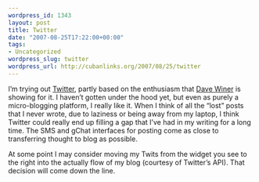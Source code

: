 ```yaml
--- 
wordpress_id: 1343
layout: post
title: Twitter
date: "2007-08-25T17:22:00+00:00"
tags: 
- Uncategorized
wordpress_slug: twitter
wordpress_url: http://cubanlinks.org/2007/08/25/twitter
---
```

<p>I&#8217;m trying out <a href="http://twitter.com/cubanlinks">Twitter</a>, partly based on the enthusiasm that <a href="http://scripting.com">Dave Winer</a> is showing for it.  I haven&#8217;t gotten under the hood yet, but even as purely a micro-blogging platform, I really like it.  When I think of all the &#8220;lost&#8221; posts that I never wrote, due to laziness or being away from my laptop, I think Twitter could really end up filling a gap that I&#8217;ve had in my writing for a long time. The <span class="caps">SMS</span> and gChat interfaces for posting come as close to transferring thought to blog as possible.</p>


<p>At some point I may consider moving my Twits from the widget you see to the right into the actually flow of my blog (courtesy of Twitter&#8217;s <span class="caps">API</span>).  That decision will come down the line.</p>
